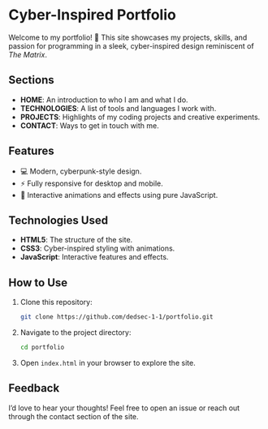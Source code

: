 # Cyber-Inspired Portfolio  

Welcome to my portfolio! 🚀 This site showcases my projects, skills, and passion for programming in a sleek, cyber-inspired design reminiscent of *The Matrix*.  

## Sections  
- **HOME**: An introduction to who I am and what I do.  
- **TECHNOLOGIES**: A list of tools and languages I work with.  
- **PROJECTS**: Highlights of my coding projects and creative experiments.  
- **CONTACT**: Ways to get in touch with me.  

## Features  
- 💻 Modern, cyberpunk-style design.  
- ⚡ Fully responsive for desktop and mobile.  
- 🚀 Interactive animations and effects using pure JavaScript.  

## Technologies Used  
- **HTML5**: The structure of the site.  
- **CSS3**: Cyber-inspired styling with animations.  
- **JavaScript**: Interactive features and effects.  

## How to Use  
1. Clone this repository:  
   ```bash  
   git clone https://github.com/dedsec-1-1/portfolio.git  
   ```  
2. Navigate to the project directory:  
   ```bash  
   cd portfolio  
   ```  
3. Open `index.html` in your browser to explore the site.  

## Feedback  
I’d love to hear your thoughts! Feel free to open an issue or reach out through the contact section of the site.
